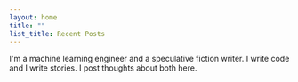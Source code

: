 ```yaml
---
layout: home
title: ""
list_title: Recent Posts
---
```


I'm a machine learning engineer and a speculative fiction writer. I write code and I write stories. I post thoughts about both here.